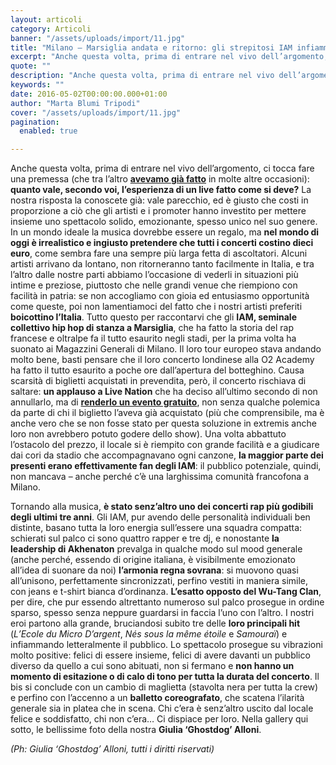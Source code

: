 ```yaml
---
layout: articoli
category: Articoli
banner: "/assets/uploads/import/11.jpg"
title: "Milano – Marsiglia andata e ritorno: gli strepitosi IAM infiammano l’Italia"
excerpt: "Anche questa volta, prima di entrare nel vivo dell’argomento, ci tocca fare una premessa (che tra l’altro avevamo già fatto in molte altre occasioni): quanto vale, secondo voi, l’esperienza di un live fatto come si deve? La nostra risposta la conoscete già: vale parecchio, ed è giusto che costi in proporzione a ciò che gli [&hellip"
quote: ""
description: "Anche questa volta, prima di entrare nel vivo dell’argomento, ci tocca fare una premessa (che tra l’altro avevamo già fatto in molte altre occasioni): quanto vale, secondo voi, l’esperienza di un live fatto come si deve? La nostra risposta la conoscete già: vale parecchio, ed è giusto che costi in proporzione a ciò che gli [&hellip"
keywords: ""
date: 2016-05-02T00:00:00.000+01:00
author: "Marta Blumi Tripodi"
cover: "/assets/uploads/import/11.jpg"
pagination:
  enabled: true

---
```


Anche questa volta, prima di entrare nel vivo dell’argomento, ci tocca fare una premessa (che tra l’altro [**avevamo già fatto**](https://hotmc.com/dangelo-live-cronaca-di-una-serata-perfetta/) in molte altre occasioni): **quanto vale, secondo voi, l’esperienza di un live fatto come si deve?** La nostra risposta la conoscete già: vale parecchio, ed è giusto che costi in proporzione a ciò che gli artisti e i promoter hanno investito per mettere insieme uno spettacolo solido, emozionante, spesso unico nel suo genere. In un mondo ideale la musica dovrebbe essere un regalo, ma **nel mondo di oggi è irrealistico e ingiusto pretendere che tutti i concerti costino dieci euro**, come sembra fare una sempre più larga fetta di ascoltatori. Alcuni artisti arrivano da lontano, non ritorneranno tanto facilmente in Italia, e tra l’altro dalle nostre parti abbiamo l’occasione di vederli in situazioni più intime e preziose, piuttosto che nelle grandi venue che riempiono con facilità in patria: se non accogliamo con gioia ed entusiasmo opportunità come queste, poi non lamentiamoci del fatto che i nostri artisti preferiti **boicottino l’Italia**. Tutto questo per raccontarvi che gli **IAM, seminale collettivo hip hop di stanza a Marsiglia**, che ha fatto la storia del rap francese e oltralpe fa il tutto esaurito negli stadi, per la prima volta ha suonato ai Magazzini Generali di Milano. Il loro tour europeo stava andando molto bene, basti pensare che il loro concerto londinese alla O2 Academy ha fatto il tutto esaurito a poche ore dall’apertura del botteghino. Causa scarsità di biglietti acquistati in prevendita, però, il concerto rischiava di saltare: **un applauso a Live Nation** che ha deciso all’ultimo secondo di non annullarlo, ma di [**renderlo un evento gratuito**](https://hotmc.com/il-concerto-degli-iam-si-trasforma-in-un-evento-free/), non senza qualche polemica da parte di chi il biglietto l’aveva già acquistato (più che comprensibile, ma è anche vero che se non fosse stato per questa soluzione in extremis anche loro non avrebbero potuto godere dello show). Una volta abbattuto l’ostacolo del prezzo, il locale si è riempito con grande facilità e a giudicare dai cori da stadio che accompagnavano ogni canzone, **la maggior parte dei presenti erano effettivamente fan degli IAM**: il pubblico potenziale, quindi, non mancava – anche perché c’è una larghissima comunità francofona a Milano.

Tornando alla musica, **è stato senz’altro uno dei concerti rap più godibili degli ultimi tre anni**. Gli IAM, pur avendo delle personalità individuali ben distinte, basano tutta la loro energia sull’essere una squadra compatta: schierati sul palco ci sono quattro rapper e tre dj, e nonostante **la leadership di Akhenaton** prevalga in qualche modo sul mood generale (anche perché, essendo di origine italiana, è visibilmente emozionato all’idea di suonare da noi) **l’armonia regna sovrana**: si muovono quasi all’unisono, perfettamente sincronizzati, perfino vestiti in maniera simile, con jeans e t-shirt bianca d’ordinanza. **L’esatto opposto del Wu-Tang Clan**, per dire, che pur essendo altrettanto numeroso sul palco prosegue in ordine sparso, spesso senza neppure guardarsi in faccia l’uno con l’altro. I nostri eroi partono alla grande, bruciandosi subito tre delle **loro principali hit** (_L’Ecole du Micro D’argent_, _Nés sous la même étoile_ e _Samouraï_) e infiammando letteralmente il pubblico. Lo spettacolo prosegue su vibrazioni molto positive: felici di essere insieme, felici di avere davanti un pubblico diverso da quello a cui sono abituati, non si fermano e **non hanno un momento di esitazione o di calo di tono per tutta la durata del concerto**. Il bis si conclude con un cambio di maglietta (stavolta nera per tutta la crew) e perfino con l’accenno a un **balletto coreografato**, che scatena l’ilarità generale sia in platea che in scena. Chi c’era è senz’altro uscito dal locale felice e soddisfatto, chi non c’era… Ci dispiace per loro. Nella gallery qui sotto, le bellissime foto della nostra **Giulia ‘Ghostdog’ Alloni**.

_(Ph: Giulia ‘Ghostdog’ Alloni, tutti i diritti riservati)_

[](https://hotmc.com/wp-content/uploads/2016/05/featured-image.jpg) 

[](https://hotmc.com/wp-content/uploads/2016/05/17.jpg) 

[](https://hotmc.com/wp-content/uploads/2016/05/16.jpg) 

  
[](https://hotmc.com/wp-content/uploads/2016/05/15.jpg) 

[](https://hotmc.com/wp-content/uploads/2016/05/14.jpg) 

[](https://hotmc.com/wp-content/uploads/2016/05/13.jpg) 

  
[](https://hotmc.com/wp-content/uploads/2016/05/12.jpg) 

[](https://hotmc.com/wp-content/uploads/2016/05/11.jpg) 

[](https://hotmc.com/wp-content/uploads/2016/05/10.jpg) 

  
[](https://hotmc.com/wp-content/uploads/2016/05/9.jpg) 

[](https://hotmc.com/wp-content/uploads/2016/05/8.jpg) 

[](https://hotmc.com/wp-content/uploads/2016/05/7.jpg) 

  
[](https://hotmc.com/wp-content/uploads/2016/05/6.jpg) 

[](https://hotmc.com/wp-content/uploads/2016/05/5.jpg) 

[](https://hotmc.com/wp-content/uploads/2016/05/4.jpg) 

  
[](https://hotmc.com/wp-content/uploads/2016/05/3.jpg) 

[](https://hotmc.com/wp-content/uploads/2016/05/2.jpg) 

  